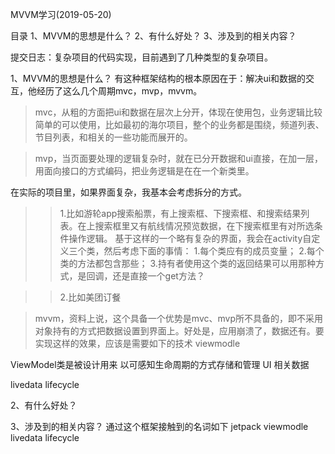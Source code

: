 MVVM学习(2019-05-20)

目录
1、MVVM的思想是什么？
2、有什么好处？
3、涉及到的相关内容？

提交日志：复杂项目的代码实现，目前遇到了几种类型的复杂项目。

1、MVVM的思想是什么？
有这种框架结构的根本原因在于：解决ui和数据的交互，他经历了这么几个周期mvc，mvp，mvvm。
> mvc，从粗的方面把ui和数据在层次上分开，体现在使用包，业务逻辑比较简单的可以使用，比如最初的海尔项目，整个的业务都是围绕，频道列表、节目列表，和相关的一些功能而展开的。

> mvp，当页面要处理的逻辑复杂时，就在已分开数据和ui直接，在加一层，用面向接口的方式编码，把业务逻辑是在在一个新类里。

在实际的项目里，如果界面复杂，我基本会考虑拆分的方式。

>> 1.比如游轮app搜索船票，有上搜索框、下搜索框、和搜索结果列表。在上搜索框里又有航线情况预览数据，在下搜索框里有对所选条件操作逻辑。
基于这样的一个略有复杂的界面，我会在activity自定义三个类，然后考虑下面的事情：
1.每个类应有的成员变量；
2.每个类的方法都包含那些；
3.持有者使用这个类的返回结果可以用那种方式，是回调，还是直接一个get方法？

>> 2.比如美团订餐



> mvvm，资料上说，这个具备一个优势是mvc、mvp所不具备的，即不采用对象持有的方式把数据设置到界面上。好处是，应用崩溃了，数据还有。要实现这样的效果，应该是需要如下的技术
viewmodle

ViewModel类是被设计用来
以可感知生命周期的方式存储和管理 UI 相关数据

livedata
lifecycle

2、有什么好处？


3、涉及到的相关内容？
通过这个框架接触到的名词如下
jetpack
viewmodle
livedata
lifecycle
